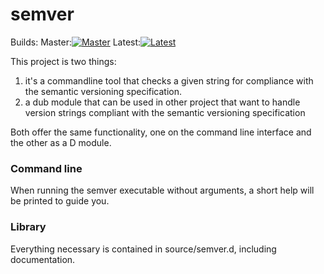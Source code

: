 semver
======

Builds:
Master:[![Master](https://travis-ci.org/mog-wi/semver.svg?branch=master)](https://travis-ci.org/mog-wi/semver)
Latest:[![Latest](https://travis-ci.org/mog-wi/semver.svg)](https://travis-ci.org/mog-wi/semver)

This project is two things:

  1. it's a commandline tool that checks a given string for compliance with the semantic versioning specification.
  2. a dub module that can be used in other project that want to handle version strings compliant with the semantic versioning specification

Both offer the same functionality, one on the command line interface and the other as a D module.

### Command line

When running the semver executable without arguments, a short help will be printed to guide you.

### Library

Everything necessary is contained in source/semver.d, including documentation. 
